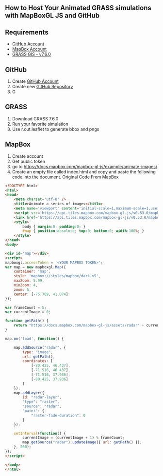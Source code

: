 ## How to Host Your Animated GRASS simulations with MapBoxGL JS and GitHub

## Requirements
* [GitHub Account](https://github.com/)
* [MapBox Account](https://www.mapbox.com/)
* [GRASS GIS - v7.6.0](https://grass.osgeo.org/download/)

## GitHub
1. Create [GitHub Account](https://github.com/) 
2. Create new [GitHub Repository](https://help.github.com/articles/creating-a-new-repository) 
3. G

## GRASS
1. Download GRASS 7.6.0
1. Run your favorite simulation
2. Use r.out.leaflet to generate bbox and pngs

## MapBox
1. Create account
2. Get public token
3. go to https://docs.mapbox.com/mapbox-gl-js/example/animate-images/
4. Create an empty file called index.html and copy and paste the following code into the document. [Original Code From MapBox](https://docs.mapbox.com/mapbox-gl-js/example/animate-images/)

```html
<!DOCTYPE html>
<html>
<head>
    <meta charset='utf-8' />
    <title>Animate a series of images</title>
    <meta name='viewport' content='initial-scale=1,maximum-scale=1,user-scalable=no' />
    <script src='https://api.tiles.mapbox.com/mapbox-gl-js/v0.53.0/mapbox-gl.js'></script>
    <link href='https://api.tiles.mapbox.com/mapbox-gl-js/v0.53.0/mapbox-gl.css' rel='stylesheet' />
    <style>
        body { margin:0; padding:0; }
        #map { position:absolute; top:0; bottom:0; width:100%; }
    </style>
</head>
<body>

<div id='map'></div>
<script>
mapboxgl.accessToken = '<YOUR MAPBOX TOKEN>';
var map = new mapboxgl.Map({
    container: 'map',
    style: 'mapbox://styles/mapbox/dark-v9',
    maxZoom: 5.99,
    minZoom: 4,
    zoom: 5,
    center: [-75.789, 41.874]
});

var frameCount = 5;
var currentImage = 0;

function getPath() {
    return "https://docs.mapbox.com/mapbox-gl-js/assets/radar" + currentImage + ".gif";
}

map.on('load', function() {

    map.addSource("radar", {
        type: "image",
        url: getPath(),
        coordinates: [
            [-80.425, 46.437],
            [-71.516, 46.437],
            [-71.516, 37.936],
            [-80.425, 37.936]
        ]
    });
    map.addLayer({
        id: "radar-layer",
        "type": "raster",
        "source": "radar",
        "paint": {
            "raster-fade-duration": 0
        }
    });

    setInterval(function() {
        currentImage = (currentImage + 1) % frameCount;
        map.getSource("radar").updateImage({ url: getPath() });
    }, 200);
});
</script>

</body>
</html>
```



